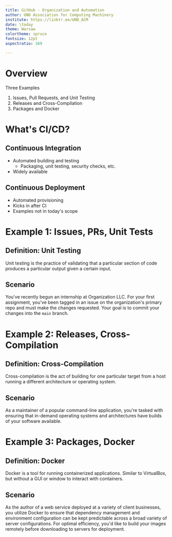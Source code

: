 ```yaml
---
title: GitHub - Organization and Automation
author: UND Association for Computing Machinery
institute: https://linktr.ee/UND_ACM
date: \today
theme: Warsaw
colortheme: spruce
fontsize: 12pt
aspectratio: 169

---
```


# Overview

Three Examples

1. Issues, Pull Requests, and Unit Testing
2. Releases and Cross-Compilation
3. Packages and Docker

# What's CI/CD?

## Continuous Integration

 - Automated building and testing
    - Packaging, unit testing, security checks, etc.
 - Widely available

## Continuous Deployment

 - Automated provisioning
 - Kicks in after CI
 - Examples not in today's scope

# Example 1: Issues, PRs, Unit Tests

## Definition: Unit Testing

Unit testing is the practice of validating that a particular section of code
produces a particular output given a certain input.

## Scenario

You've recently begun an internship at Organization LLC. For your first assignment,
you've been tagged in an issue on the organization's primary repo and must make the
changes requested. Your goal is to commit your changes into the `main` branch.

# Example 2: Releases, Cross-Compilation

## Definition: Cross-Compilation

Cross-compilation is the act of building for one particular target from a host running
a different architecture or operating system.

## Scenario

As a maintainer of a popular command-line application, you're tasked with ensuring
that in-demand operating systems and architectures have builds of your software available.

# Example 3: Packages, Docker

## Definition: Docker

Docker is a tool for running containerized applications. Similar to VirtualBox, but without
a GUI or window to interact with containers.

## Scenario

As the author of a web service deployed at a variety of client businesses, you utilize
Docker to ensure that dependency management and environment configuration can be kept
predictable across a broad variety of server configurations. For optimal efficiency, you'd
like to build your images remotely before downloading to servers for deployment.

